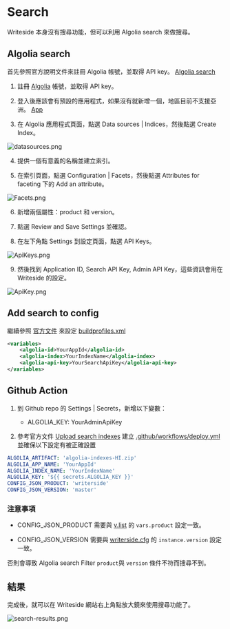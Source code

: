 # Search

Writeside 本身沒有搜尋功能，但可以利用 Algolia search 來做搜尋。

## Algolia search
首先參照官方說明文件來註冊 Algolia 帳號，並取得 API key。
[Algolia search](https://www.jetbrains.com/help/writerside/algolia-search.html)

1. 註冊 [Algolia](https://www.algolia.com/) 帳號，並取得 API key。

2. 登入後應該會有預設的應用程式，如果沒有就新增一個，地區目前不支援亞洲。
[App](https://dashboard.algolia.com/account/applications)

3. 在 Algolia 應用程式頁面，點選 Data sources | Indices，然後點選 Create Index。

![datasources.png](datasources.png)

4. 提供一個有意義的名稱並建立索引。

5. 在索引頁面，點選 Configuration | Facets，然後點選 Attributes for faceting 下的 Add an attribute。

![Facets.png](Facets.png)

6. 新增兩個屬性：product 和 version。

7. 點選 Review and Save Settings 並確認。

8. 在左下角點 Settings 到設定頁面，點選 API Keys。

![ApiKeys.png](ApiKeys.png)

9. 然後找到 Application ID, Search API Key, Admin API Key，這些資訊會用在 Writeside 的設定。

![ApiKey.png](ApiKey.png)

## Add search to config
繼續參照 [官方文件](https://www.jetbrains.com/help/writerside/algolia-search.html#add-search-to-config)
來設定 [buildprofiles.xml](https://github.com/jakeuj/writerside/blob/master/Writerside/cfg/buildprofiles.xml#L15)
```xml
<variables>
    <algolia-id>YourAppId</algolia-id>
    <algolia-index>YourIndexName</algolia-index>
    <algolia-api-key>YourSearchApiKey</algolia-api-key>
</variables>
```

## Github Action

1. 到 Github repo 的 Settings | Secrets，新增以下變數：
   - ALGOLIA_KEY: YourAdminApiKey

2. 參考官方文件 [Upload search indexes](https://www.jetbrains.com/help/writerside/deploy-docs-to-github-pages.html#search) 
建立 [.github/workflows/deploy.yml](https://github.com/jakeuj/writerside/blob/master/.github/workflows/deploy.yml)
並確保以下設定有被正確設置
```yaml
ALGOLIA_ARTIFACT: 'algolia-indexes-HI.zip'
ALGOLIA_APP_NAME: 'YourAppId'
ALGOLIA_INDEX_NAME: 'YourIndexName'
ALGOLIA_KEY: '${{ secrets.ALGOLIA_KEY }}'
CONFIG_JSON_PRODUCT: 'writerside'
CONFIG_JSON_VERSION: 'master'
```

### 注意事項

- CONFIG_JSON_PRODUCT 需要與 [v.list](https://github.com/jakeuj/writerside/blob/master/Writerside/v.list#L4) 
的 `vars.product` 設定一致。

- CONFIG_JSON_VERSION 需要與 [writerside.cfg](https://github.com/jakeuj/writerside/blob/master/Writerside/writerside.cfg#L9) 
的 `instance.version` 設定一致。

否則會導致 Algolia search Filter `product`與 `version` 條件不符而搜尋不到。

## 結果

完成後，就可以在 Writeside 網站右上角點放大鏡來使用搜尋功能了。

![search-results.png](search-results.png)